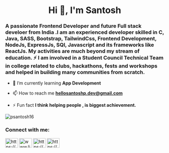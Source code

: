 <!--[![@santoshp1610's Holopin board](https://holopin.io/api/user/board?user=santoshp1610)](https://holopin.io/@santoshp1610)-->


<h1 align="center">Hi 👋, I'm Santosh</h1>

<h3 align="left">A passionate Frontend Developer and future Full stack develoer from India .I am an experienced developer skilled in C, Java, SASS, Bootstrap, TailwindCss, Frontend Development, NodeJs, ExpressJs, SQl, Javascript and its frameworks like ReactJs. My activities are much beyond my stream of education. ⚡ I am involved in a Student Council Technical Team in college related to clubs, hackathons, fests and workshops and helped in building many communities from scratch.</h3>



- 🌱 I’m currently learning **App Development**

- 📫 How to reach me **hellosantoshp.dev@gmail.com**

- ⚡ Fun fact **I think helping people , is biggest achievement.**




<p align="left"><img align="center" src="https://github-readme-streak-stats.herokuapp.com/?user=psantosh16&" alt="psantosh16" /></p>


<h3 align="left">Connect with me:</h3>
<p align="left">
<a href="https://dev.to/psantosh16" target="blank"><img align="center" src="https://raw.githubusercontent.com/rahuldkjain/github-profile-readme-generator/master/src/images/icons/Social/devto.svg" alt="https://dev.to/psantosh16" height="30" width="40" /></a>
<a href="https:///www.linkedin.com/in/santosh-phadtare-20ef16" target="blank"><img align="center" src="https://raw.githubusercontent.com/rahuldkjain/github-profile-readme-generator/master/src/images/icons/Social/linked-in-alt.svg" alt="www.linkedin.com/in/santosh-phadtare-20ef16" height="30" width="40" /></a>
<a href="https://www.instagram.com/_i_santoshp/" target="blank"><img align="center" src="https://raw.githubusercontent.com/rahuldkjain/github-profile-readme-generator/master/src/images/icons/Social/instagram.svg" alt="https://www.instagram.com/_i_santoshp/" height="30" width="40" /></a>
<a href="https://www.hackerrank.com/santoshphadtare1" target="blank"><img align="center" src="https://raw.githubusercontent.com/rahuldkjain/github-profile-readme-generator/master/src/images/icons/Social/hackerrank.svg" alt="https://www.hackerrank.com/santoshphadtare1" height="30" width="40" /></a>
</p>
